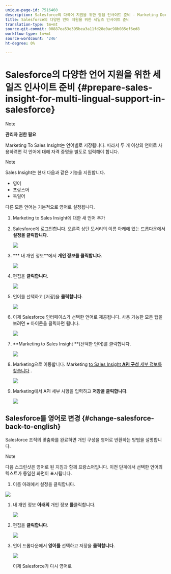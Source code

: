 ```yaml
---
unique-page-id: 7516460
description: Salesforce의 다국어 지원을 위한 영업 인사이트 준비 - Marketing Docs - 제품 설명서
title: Salesforce의 다양한 언어 지원을 위한 세일즈 인사이트 준비
translation-type: tm+mt
source-git-commit: 00887ea53e395bea3a11fd28e0ac98b085ef6ed8
workflow-type: tm+mt
source-wordcount: '246'
ht-degree: 0%

---
```



# Salesforce의 다양한 언어 지원을 위한 세일즈 인사이트 준비 {#prepare-sales-insight-for-multi-lingual-support-in-salesforce}

>[!NOTE]
>
>**관리자 권한 필요**

Marketing To Sales Insight는 언어별로 저장됩니다. 따라서 두 개 이상의 언어로 사용하려면 각 언어에 대해 자격 증명을 별도로 입력해야 합니다.

>[!NOTE]
>
>Sales Insight는 현재 다음과 같은 기능을 지원합니다.
>
>* 영어
>* 프랑스어
>* 독일어

>
>
다른 모든 언어는 기본적으로 영어로 설정됩니다.

1. Marketing to Sales Insight에 대한 새 언어 추가
1. Salesforce에 로그인합니다. 오른쪽 상단 모서리의 이름 아래에 있는 드롭다운에서 **설정을 클릭합니다**.

   ![](assets/image2015-7-6-16-3a5-3a6.png)

1. *** 내 개인 정보**에서 **개인 정보를 클릭합니다**.

   ![](assets/image2015-7-6-16-3a5-3a25.png)

1. 편집을 **클릭합니다**.

   ![](assets/image2015-7-6-16-3a5-3a38.png)

1. 언어를 선택하고 [저장]을 **클릭합니다**.

   ![](assets/image2015-7-6-16-3a5-3a47.png)

1. 이제 Salesforce 인터페이스가 선택한 언어로 제공됩니다. 사용 가능한 모든 탭을 보려면 **+** 아이콘을 클릭하면 됩니다.

   ![](assets/image2015-7-6-16-3a6-3a10.png)

1. **Marketing to Sales Insight **(선택한 언어)를 클릭합니다.

   ![](assets/image2015-7-6-16-3a7-3a15.png)

1. Marketing으로 이동합니다. Marketing [to Sales Insight **API 구성** 세부 정보를 찾습니다](https://docs.marketo.com/pages/viewpage.action?pageId=2360368#ConfigureMarketoSalesInsightinSalesforceEnterprise/Unlimited-ConfigureMarketoSalesInsight) .

   ![](assets/image2015-7-6-16-3a41-3a2.png)

1. Marketing에서 API 세부 사항을 입력하고 **저장을 클릭합니다**.

   ![](assets/image2015-7-6-16-3a7-3a43.png)

## Salesforce를 영어로 변경 {#change-salesforce-back-to-english}

Salesforce 조직의 맞춤화를 완료하면 개인 구성을 영어로 반환하는 방법을 설명합니다.

>[!NOTE]
>
>다음 스크린샷은 영어로 된 지침과 함께 프랑스어입니다.  이전 단계에서 선택한 언어의 텍스트가 동일한 화면이 표시됩니다.

1. 이름 아래에서 설정을 클릭합니다.

![](assets/image2015-7-6-16-3a5-3a6.png)

1. 내 개인 정보 **아래의** 개인 정보 **를**&#x200B;클릭합니다.

   ![](assets/image2015-7-6-16-3a8-3a3.png)

1. 편집을 **클릭합니다**.

   ![](assets/image2015-7-6-16-3a8-3a19.png)

1. 언어 드롭다운에서 **영어를** 선택하고 저장을 **클릭합니다**.

   ![](assets/image2015-7-6-16-3a8-3a31.png)

   이제 Salesforce가 다시 영어로

